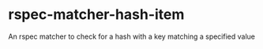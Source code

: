 # rspec-matcher-hash-item
An rspec matcher to check for a hash with a key matching a specified value
